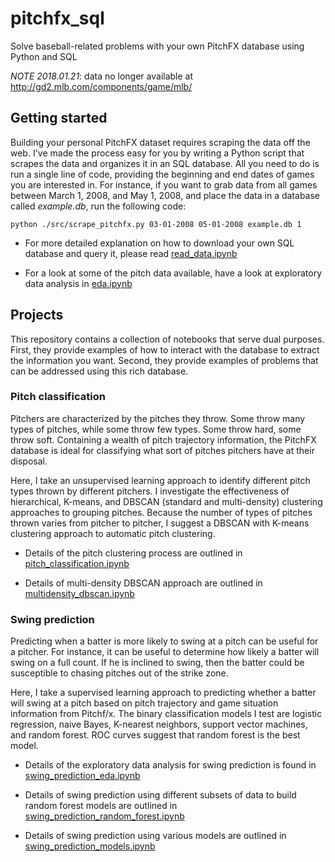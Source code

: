 # pitchfx_sql
Solve baseball-related problems with your own PitchFX database using Python and SQL

*NOTE 2018.01.21*: data no longer available at http://gd2.mlb.com/components/game/mlb/  

## Getting started
Building your personal PitchFX dataset requires scraping the data off the web. I've made the process easy for you by writing a Python script that scrapes the data and organizes it in an SQL database. All you need to do is run a single line of code, providing the beginning and end dates of games you are interested in. For instance, if you want to grab data from all games between March 1, 2008, and May 1, 2008, and place the data in a database called *example.db*, run the following code:

`python ./src/scrape_pitchfx.py 03-01-2008 05-01-2008 example.db 1`

* For more detailed explanation on how to download your own SQL database and query it, please read [read_data.ipynb](https://github.com/jasonpchang/pitchfx_sql/blob/master/notebooks/getting_started/read_data.ipynb)

* For a look at some of the pitch data available, have a look at exploratory data analysis in [eda.ipynb](https://github.com/jasonpchang/pitchfx_sql/blob/master/notebooks/getting_started/eda.ipynb)  


## Projects
This repository contains a collection of notebooks that serve dual purposes. First, they provide examples of how to interact with the database to extract the information you want. Second, they provide examples of problems that can be addressed using this rich database.

### Pitch classification
Pitchers are characterized by the pitches they throw. Some throw many types of pitches, while some throw few types. Some throw hard, some throw soft. Containing a wealth of pitch trajectory information, the PitchFX database is ideal for classifying what sort of pitches pitchers have at their disposal.

Here, I take an unsupervised learning approach to identify different pitch types thrown by different pitchers. I investigate the effectiveness of hierarchical, K-means, and DBSCAN (standard and multi-density) clustering approaches to grouping pitches. Because the number of types of pitches thrown varies from pitcher to pitcher, I suggest a DBSCAN with K-means clustering approach to automatic pitch clustering.

* Details of the pitch clustering process are outlined in [pitch_classification.ipynb](https://github.com/jasonpchang/pitchfx_sql/blob/master/notebooks/pitch_classification/pitch_classification.ipynb)

* Details of multi-density DBSCAN approach are outlined in [multidensity_dbscan.ipynb](https://github.com/jasonpchang/pitchfx_sql/blob/master/notebooks/pitch_classification/multidensity_dbscan.ipynb)  


### Swing prediction
Predicting when a batter is more likely to swing at a pitch can be useful for a pitcher. For instance, it can be useful to determine how likely a batter will swing on a full count. If he is inclined to swing, then the batter could be susceptible to chasing pitches out of the strike zone.

Here, I take a supervised learning approach to predicting whether a batter will swing at a pitch based on pitch trajectory and game situation information from Pitchf/x. The binary classification models I test are logistic regression, naive Bayes, K-nearest neighbors, support vector machines, and random forest. ROC curves suggest that random forest is the best model.

* Details of the exploratory data analysis for swing prediction is found in [swing_prediction_eda.ipynb](https://github.com/jasonpchang/pitchfx_sql/blob/master/notebooks/swing_prediction/swing_prediction_eda.ipynb)

* Details of swing prediction using different subsets of data to build random forest models are outlined in [swing_prediction_random_forest.ipynb](https://github.com/jasonpchang/pitchfx_sql/blob/master/notebooks/swing_prediction/swing_prediction_random_forest.ipynb)

* Details of swing prediction using various models are outlined in [swing_prediction_models.ipynb](https://github.com/jasonpchang/pitchfx_sql/blob/master/notebooks/swing_prediction/swing_prediction_models.ipynb)
